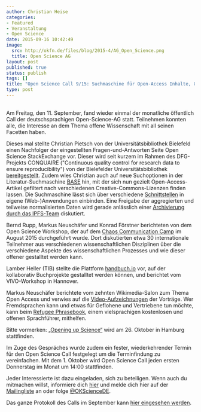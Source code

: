 ```yaml
---
author: Christian Heise
categories:
- Featured
- Veranstaltung
- Open Science
date: 2015-09-16 10:42:49
image:
  src: http://okfn.de/files/blog/2015-4/AG_Open_Science.png
  title: Open Science AG
layout: post
published: true
status: publish
tags: []
title: "Open Science Call 9/15: Suchmaschine für Open-Access Inhalte, Opening up Science in Hamburg, Rückblick Chaos Communication Camp und vieles mehr"
type: post
---
```

<br>
Am Freitag, den 11. September, fand wieder einmal der monatliche öffentlich Call der deutschsprachigen Open-Science-AG statt. Teilnehmen konnten alle, die Interesse an dem Thema offene Wissenschaft mit all seinen Facetten haben.

Dieses mal stellte Christian Pietsch von der Universitätsbibliothek Bielefeld einen Nachfolger der eingestellten Fragen-und-Antworten Seite Open Science StackExchange vor. Dieser wird seit kurzem im Rahmen des DFG-Projekts CONQUAIRE ("Continuous quality control for research data to ensure reproducibility") von der Bielefelder Universitätsbibliothek [bereitgestellt](https://openscience.ub.uni-bielefeld.de). Zudem wies Christian auch auf neue Suchoptionen in der Literatur-Suchmaschine [BASE](https://base-search.net/Search/Advanced) hin, mit der sich nun gezielt Open-Access-Artikel gefiltert nach verschiedenen Creative-Commons-Lizenzen finden lassen. Die Suchmaschine lässt sich über verschiedene [Schnittstellen](https://base-search.net/about/de/about_develop.php?menu=2) in eigene (Web-)Anwendungen einbinden. Eine Freigabe der aggregierten und teilweise normalisierten Daten wird gerade anlässlich einer [Archivierung durch das IPFS-Team](https://github.com/ipfs/archives/issues/3) diskutiert.

Bernd Rupp, Markus Neuschäfer und Konrad Förstner berichteten von dem Open Science Workshop, der auf dem [Chaos Communication Camp](https://events.ccc.de/camp/2015/wiki/Main_Page) im August 2015 durchgeführt wurde. Dort diskutierten etwa 30 internationale Teilnehmer aus verschiedenen wissenschaftlichen Disziplinen über die verschiedene Aspekte des wissenschaftlichen Prozesses und wie dieser offener gestalltet werden kann.

Lamber Heller (TIB) stellte die Plattform [handbuch.io](http://handbuch.io) vor, auf der kollaborativ Buchprojekte gestalltet werden können, und berichtet vom VIVO-Workshop in Hannover.

Markus Neuschäfer berichtete vom zehnten Wikimedia-Salon zum Thema Open Access und verwies auf die [Video-Aufzeichnungen](https://www.yqoutube.com/watch?v=fkaVTAEz5wE) der Vorträge. Wer Fremdsprachen kann und etwas für Geflohene und Vertriebene tun möchte, kann beim [Refugee Phrasebook](http://www.refugeephrasebook.de), einem vielsprachigen kostenlosen und offenen Sprachführer, mithelfen.

Bitte vormerken: [„Opening up Science“](https://www.leibniz-science20.de/en/opening-up-science/) wird am 26. Oktober in Hamburg stattfinden.

Im Zuge des Gespräches wurde zudem ein fester, wiederkehrender Termin für den Open Science Call festgelegt um die Terminfindung zu vereinfachen. Mit dem 1. Oktober wird Open Science Call jeden ersten Donnerstag im Monat um 14:00 stattfinden.

Jeder Interessierte ist dazu eingeladen, sich zu beteiligen. Wenn auch du mitmachen willst, informiere dich [hier](https://pad.okfn.org/p/Open_Science_AG_Public_Call_006) und melde dich hier auf der [Mailingliste](https://lists.okfn.org/mailman/listinfo/open-science-de) an oder folge [@OKScienceDE](https://twitter.com/OKScienceDE).

Das ganze Protokoll des Calls im September kann [hier eingesehen werden](https://pad.okfn.org/p/Open_Science_AG_Public_Call_005).
